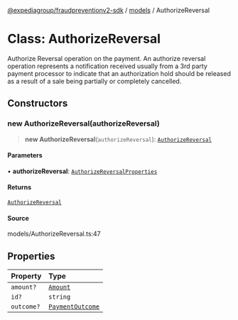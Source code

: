 [@expediagroup/fraudpreventionv2-sdk](../../index.md) / [models](../index.md) / AuthorizeReversal

# Class: AuthorizeReversal

Authorize Reversal operation on the payment. An authorize reversal operation represents a notification received usually from a 3rd party payment processor to indicate that an authorization hold should be released as a result of a sale being partially or completely cancelled.

## Constructors

### new AuthorizeReversal(authorizeReversal)

> **new AuthorizeReversal**(`authorizeReversal`): [`AuthorizeReversal`](AuthorizeReversal.md)

#### Parameters

• **authorizeReversal**: [`AuthorizeReversalProperties`](../interfaces/AuthorizeReversalProperties.md)

#### Returns

[`AuthorizeReversal`](AuthorizeReversal.md)

#### Source

models/AuthorizeReversal.ts:47

## Properties

| Property | Type |
| :------ | :------ |
| `amount?` | [`Amount`](Amount.md) |
| `id?` | `string` |
| `outcome?` | [`PaymentOutcome`](PaymentOutcome.md) |
